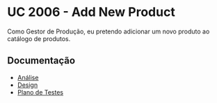 # UC 2006 - Add New Product #

Como Gestor de Produção, eu pretendo adicionar um novo produto ao catálogo de produtos.

## Documentação

* [Análise](AddNewProductionOrder-ANALYSIS.md)
* [Design](AddNewProductionOrder-DESIGN.md)
* [Plano de Testes](AddNewProductionOrder-TESTPLAN.md)